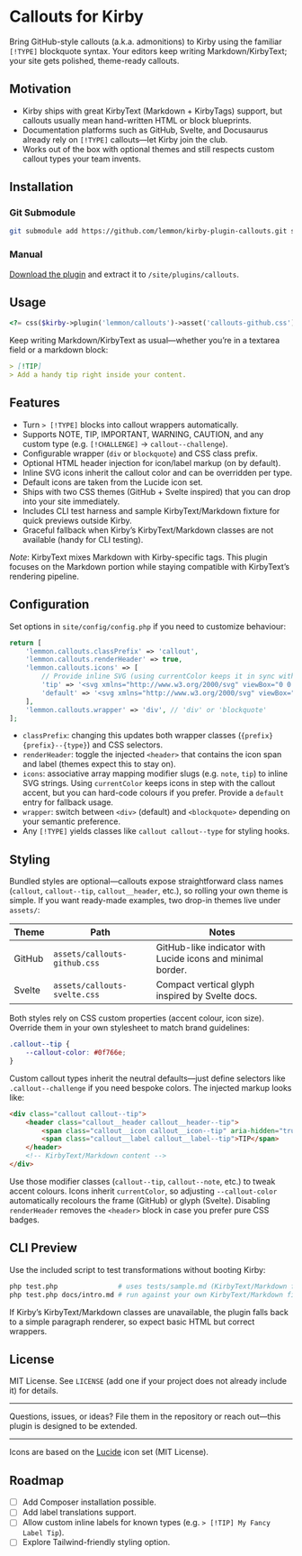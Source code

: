 # Callouts for Kirby

Bring GitHub-style callouts (a.k.a. admonitions) to Kirby using the familiar `[!TYPE]` blockquote syntax.
Your editors keep writing Markdown/KirbyText; your site gets polished, theme-ready callouts.

## Motivation
- Kirby ships with great KirbyText (Markdown + KirbyTags) support, but callouts usually mean hand-written HTML or block blueprints.
- Documentation platforms such as GitHub, Svelte, and Docusaurus already rely on `[!TYPE]` callouts—let Kirby join the club.
- Works out of the box with optional themes and still respects custom callout types your team invents.

## Installation

### Git Submodule
```bash
git submodule add https://github.com/lemmon/kirby-plugin-callouts.git site/plugins/callouts
```

### Manual
[Download the plugin](https://api.github.com/repos/lemmon/kirby-plugin-callouts/zipball) and extract it to `/site/plugins/callouts`.

## Usage
```php
<?= css($kirby->plugin('lemmon/callouts')->asset('callouts-github.css')->url()) ?>
```

Keep writing Markdown/KirbyText as usual—whether you’re in a textarea field or a markdown block:
```markdown
> [!TIP]
> Add a handy tip right inside your content.
```

## Features
- Turn `> [!TYPE]` blocks into callout wrappers automatically.
- Supports NOTE, TIP, IMPORTANT, WARNING, CAUTION, and any custom type (e.g. `[!CHALLENGE]` → `callout--challenge`).
- Configurable wrapper (`div` or `blockquote`) and CSS class prefix.
- Optional HTML header injection for icon/label markup (on by default).
- Inline SVG icons inherit the callout color and can be overridden per type.
- Default icons are taken from the Lucide icon set.
- Ships with two CSS themes (GitHub + Svelte inspired) that you can drop into your site immediately.
- Includes CLI test harness and sample KirbyText/Markdown fixture for quick previews outside Kirby.
- Graceful fallback when Kirby’s KirbyText/Markdown classes are not available (handy for CLI testing).

_Note_: KirbyText mixes Markdown with Kirby-specific tags. This plugin focuses on the Markdown portion while staying compatible with KirbyText’s rendering pipeline.

## Configuration
Set options in `site/config/config.php` if you need to customize behaviour:

```php
return [
    'lemmon.callouts.classPrefix' => 'callout',
    'lemmon.callouts.renderHeader' => true,
    'lemmon.callouts.icons' => [
        // Provide inline SVG (using currentColor keeps it in sync with theme accents)
        'tip' => '<svg xmlns="http://www.w3.org/2000/svg" viewBox="0 0 24 24" fill="none" stroke="currentColor" stroke-width="2" stroke-linecap="round" stroke-linejoin="round"><path d="M9 18h6"/><path d="M10 22h4"/><path d="M12 2c4.418 0 8 3.477 8 7.77 0 2.616-1.424 4.98-3.566 6.249-.662.393-1.062 1.112-1.062 1.885V18H8.628v-.096c0-.773-.4-1.492-1.062-1.885C5.424 14.75 4 12.386 4 9.77 4 5.477 7.582 2 12 2Z"/></svg>',
        'default' => '<svg xmlns="http://www.w3.org/2000/svg" viewBox="0 0 24 24" fill="none" stroke="currentColor" stroke-width="2" stroke-linecap="round" stroke-linejoin="round"><circle cx="12" cy="12" r="9"/><path d="M9.09 9a3 3 0 0 1 5.83 1c0 2-3 2.5-3 5"/><circle cx="12" cy="19" r="0.5"/></svg>',
    ],
    'lemmon.callouts.wrapper' => 'div', // 'div' or 'blockquote'
];
```

- `classPrefix`: changing this updates both wrapper classes (`{prefix} {prefix}--{type}`) and CSS selectors.
- `renderHeader`: toggle the injected `<header>` that contains the icon span and label (themes expect this to stay on).
- `icons`: associative array mapping modifier slugs (e.g. `note`, `tip`) to inline SVG strings. Using `currentColor` keeps icons in step with the callout accent, but you can hard-code colours if you prefer. Provide a `default` entry for fallback usage.
- `wrapper`: switch between `<div>` (default) and `<blockquote>` depending on your semantic preference.
- Any `[!TYPE]` yields classes like `callout callout--type` for styling hooks.

## Styling
Bundled styles are optional—callouts expose straightforward class names (`callout`, `callout--tip`, `callout__header`, etc.), so rolling your own theme is simple. If you want ready-made examples, two drop-in themes live under `assets/`:

| Theme | Path | Notes |
| ----- | ---- | ----- |
| GitHub | `assets/callouts-github.css` | GitHub-like indicator with Lucide icons and minimal border. |
| Svelte | `assets/callouts-svelte.css` | Compact vertical glyph inspired by Svelte docs. |

Both styles rely on CSS custom properties (accent colour, icon size). Override them in your own stylesheet to match brand guidelines:

```css
.callout--tip {
    --callout-color: #0f766e;
}
```

Custom callout types inherit the neutral defaults—just define selectors like `.callout--challenge` if you need bespoke colors.
The injected markup looks like:

```html
<div class="callout callout--tip">
    <header class="callout__header callout__header--tip">
        <span class="callout__icon callout__icon--tip" aria-hidden="true"></span>
        <span class="callout__label callout__label--tip">TIP</span>
    </header>
    <!-- KirbyText/Markdown content -->
</div>
```

Use those modifier classes (`callout--tip`, `callout--note`, etc.) to tweak accent colours. Icons inherit `currentColor`, so adjusting `--callout-color` automatically recolours the frame (GitHub) or glyph (Svelte). Disabling `renderHeader` removes the `<header>` block in case you prefer pure CSS badges.

## CLI Preview
Use the included script to test transformations without booting Kirby:

```bash
php test.php               # uses tests/sample.md (KirbyText/Markdown fixture)
php test.php docs/intro.md # run against your own KirbyText/Markdown file
```

If Kirby’s KirbyText/Markdown classes are unavailable, the plugin falls back to a simple paragraph renderer, so expect basic HTML but correct wrappers.

## License
MIT License. See `LICENSE` (add one if your project does not already include it) for details.

---

Questions, issues, or ideas? File them in the repository or reach out—this plugin is designed to be extended.

---

Icons are based on the [Lucide](https://lucide.dev) icon set (MIT License).

## Roadmap
- [ ] Add Composer installation possible.
- [ ] Add label translations support.
- [ ] Allow custom inline labels for known types (e.g. `> [!TIP] My Fancy Label Tip`).
- [ ] Explore Tailwind-friendly styling option.

